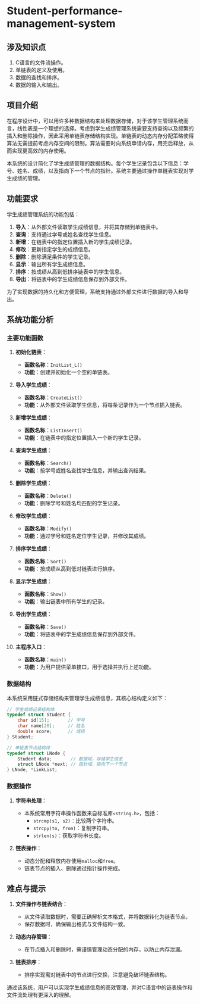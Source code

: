 # Student-performance-management-system

## 涉及知识点
1. C语言的文件流操作。
2. 单链表的定义及使用。
3. 数据的查找和排序。
4. 数据的输入和输出。

## 项目介绍
在程序设计中，可以用许多种数据结构来处理数据存储，对于该学生管理系统而言，线性表是一个理想的选择。考虑到学生成绩管理系统需要支持查询以及频繁的插入和删除操作，因此采用单链表存储结构实现。单链表的动态内存分配策略使得算法无需提前考虑内存空间的限制。算法需要时向系统申请内存，用完后释放，从而实现更高效的内存使用。

本系统的设计简化了学生成绩管理的数据结构。每个学生记录包含以下信息：学号、姓名、成绩，以及指向下一个节点的指针。系统主要通过操作单链表实现对学生成绩的管理。

## 功能要求
学生成绩管理系统的功能包括：

1. **导入**：从外部文件读取学生成绩信息，并将其存储到单链表中。
2. **查询**：支持通过学号或姓名查找学生信息。
3. **新增**：在链表中的指定位置插入新的学生成绩记录。
4. **修改**：更新指定学生的成绩信息。
5. **删除**：删除满足条件的学生记录。
6. **显示**：输出所有学生成绩信息。
7. **排序**：按成绩从高到低排序链表中的学生信息。
8. **导出**：将链表中的学生成绩信息保存到外部文件。

为了实现数据的持久化和方便管理，系统支持通过外部文件进行数据的导入和导出。

## 系统功能分析

### 主要功能函数

1. **初始化链表**：
   - **函数名称**：`InitList_L()`
   - **功能**：创建并初始化一个空的单链表。

2. **导入学生成绩**：
   - **函数名称**：`CreateList()`
   - **功能**：从外部文件读取学生信息，将每条记录作为一个节点插入链表。

3. **新增学生成绩**：
   - **函数名称**：`ListInsert()`
   - **功能**：在链表中的指定位置插入一个新的学生记录。

4. **查询学生成绩**：
   - **函数名称**：`Search()`
   - **功能**：按学号或姓名查找学生信息，并输出查询结果。

5. **删除学生成绩**：
   - **函数名称**：`Delete()`
   - **功能**：删除学号和姓名均匹配的学生记录。

6. **修改学生成绩**：
   - **函数名称**：`Modify()`
   - **功能**：通过学号和姓名定位学生记录，并修改其成绩。

7. **排序学生成绩**：
   - **函数名称**：`Sort()`
   - **功能**：按成绩从高到低对链表进行排序。

8. **显示学生成绩**：
   - **函数名称**：`Show()`
   - **功能**：输出链表中所有学生的记录。

9. **导出学生成绩**：
   - **函数名称**：`Save()`
   - **功能**：将链表中的学生成绩信息保存到外部文件。

10. **主程序入口**：
    - **函数名称**：`main()`
    - **功能**：为用户提供菜单接口，用于选择并执行上述功能。

### 数据结构
本系统采用链式存储结构来管理学生成绩信息，其核心结构定义如下：
```c
// 学生成绩记录结构体
typedef struct Student {
    char id[15];       // 学号
    char name[20];     // 姓名
    double score;      // 成绩
} Student;

// 单链表节点结构体
typedef struct LNode {
    Student data;       // 数据域，存储学生信息
    struct LNode *next; // 指针域，指向下一个节点
} LNode, *LinkList;
```

### 数据操作
1. **字符串处理**：
   - 本系统常用字符串操作函数来自标准库`<string.h>`，包括：
     - `strcmp(s1, s2)`：比较两个字符串。
     - `strcpy(to, from)`：复制字符串。
     - `strlen(s)`：获取字符串长度。

2. **链表操作**：
   - 动态分配和释放内存使用`malloc`和`free`。
   - 链表节点的插入、删除通过指针操作完成。

## 难点与提示

1. **文件操作与链表结合**：
   - 从文件读取数据时，需要正确解析文本格式，并将数据转化为链表节点。
   - 保存数据时，确保输出格式与文件结构一致。

2. **动态内存管理**：
   - 在节点插入和删除时，需谨慎管理动态分配的内存，以防止内存泄漏。

3. **链表排序**：
   - 排序实现需对链表中的节点进行交换，注意避免破坏链表结构。

通过该系统，用户可以实现学生成绩信息的高效管理，并对C语言中的链表操作和文件流处理有更深入的理解。


